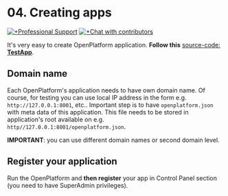 # 04. __Creating apps__

[![+Professional Support](https://www.totaljs.com/img/badge-support.svg)](https://www.totaljs.com/support/) [![+Chat with contributors](https://www.totaljs.com/img/badge-chat.svg)](https://messenger.totaljs.com)

It's very easy to create OpenPlatform application. __Follow this__ [source-code: __TestApp__](https://github.com/totaljs/openplatform-application).

## Domain name

Each OpenPlatform's application needs to have own domain name. Of course, for testing you can use local IP address in the form e.g. `http://127.0.0.1:8001`, etc.. Important step is to have `openplatform.json` with meta data of this application. This file needs to be stored in application's root available on e.g. `http//127.0.0.1:8001/openplatform.json`.

__IMPORTANT__: you can use different domain names or second domain level.

## Register your application

Run the OpenPlatform and __then register__ your app in Control Panel section (you need to have SuperAdmin privileges).